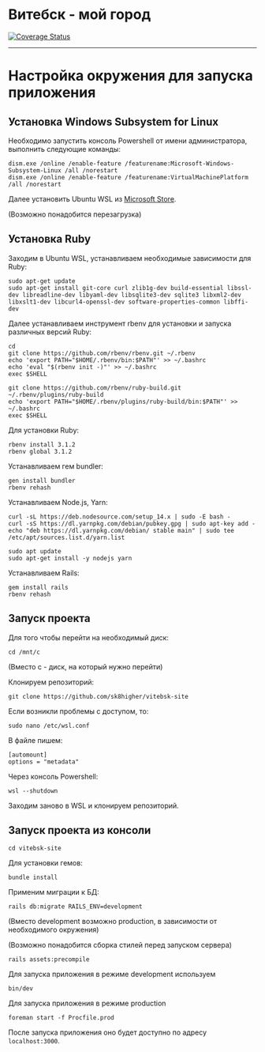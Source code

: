 # Витебск - мой город
[![Coverage Status](https://coveralls.io/repos/github/sk8higher/vitebsk-site/badge.svg)](https://coveralls.io/github/sk8higher/vitebsk-site)

---

# Настройка окружения для запуска приложения

## Установка Windows Subsystem for Linux

Необходимо запустить консоль Powershell от имени администратора, выполнить следующие команды:

    dism.exe /online /enable-feature /featurename:Microsoft-Windows-Subsystem-Linux /all /norestart
    dism.exe /online /enable-feature /featurename:VirtualMachinePlatform /all /norestart

Далее установить Ubuntu WSL из [Microsoft Store](https://www.microsoft.com/en-us/p/ubuntu/9nblggh4msv6).

(Возможно понадобится перезагрузка)

## Установка Ruby

Заходим в Ubuntu WSL, устанавливаем необходимые зависимости для Ruby:

    sudo apt-get update
    sudo apt-get install git-core curl zlib1g-dev build-essential libssl-dev libreadline-dev libyaml-dev libsqlite3-dev sqlite3 libxml2-dev libxslt1-dev libcurl4-openssl-dev software-properties-common libffi-dev

Далее устанавливаем инструмент rbenv для установки и запуска различных версий Ruby:

    cd
    git clone https://github.com/rbenv/rbenv.git ~/.rbenv
    echo 'export PATH="$HOME/.rbenv/bin:$PATH"' >> ~/.bashrc
    echo 'eval "$(rbenv init -)"' >> ~/.bashrc
    exec $SHELL

    git clone https://github.com/rbenv/ruby-build.git ~/.rbenv/plugins/ruby-build
    echo 'export PATH="$HOME/.rbenv/plugins/ruby-build/bin:$PATH"' >> ~/.bashrc
    exec $SHELL

Для установки Ruby:

    rbenv install 3.1.2
    rbenv global 3.1.2

Устанавливаем гем bundler:

    gen install bundler
    rbenv rehash

Устанавливаем Node.js, Yarn:

    curl -sL https://deb.nodesource.com/setup_14.x | sudo -E bash -
    curl -sS https://dl.yarnpkg.com/debian/pubkey.gpg | sudo apt-key add -
    echo "deb https://dl.yarnpkg.com/debian/ stable main" | sudo tee /etc/apt/sources.list.d/yarn.list

    sudo apt update
    sudo apt-get install -y nodejs yarn

Устанавливаем Rails:

    gem install rails
    rbenv rehash

## Запуск проекта

Для того чтобы перейти на необходимый диск:

    cd /mnt/c

(Вместо c - диск, на который нужно перейти)

Клонируем репозиторий:

    git clone https://github.com/sk8higher/vitebsk-site

Если возникли проблемы с доступом, то:

    sudo nano /etc/wsl.conf

В файле пишем:

    [automount]
    options = "metadata"

Через консоль Powershell:

    wsl --shutdown

Заходим заново в WSL и клонируем репозиторий.

## Запуск проекта из консоли

    cd vitebsk-site

Для установки гемов:

    bundle install

Применим миграции к БД:

    rails db:migrate RAILS_ENV=development

(Вместо development возможно production, в зависимости от необходимого окружения)

(Возможно понадобится сборка стилей перед запуском сервера)

    rails assets:precompile

Для запуска приложения в режиме development используем

    bin/dev

Для запуска приложения в режиме production

    foreman start -f Procfile.prod

После запуска приложения оно будет доступно по адресу `localhost:3000`.
